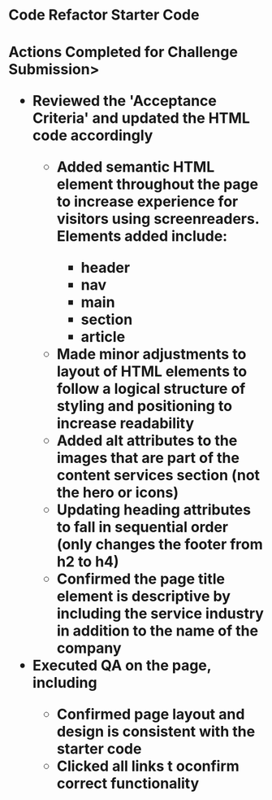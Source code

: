 # Code Refactor Starter Code

<h1>Actions Completed for Challenge Submission>

<ul>
    <li>Reviewed the 'Acceptance Criteria' and updated the HTML code accordingly</li>
        <ul>
            <li>Added semantic HTML element throughout the page to increase experience for visitors using screenreaders. Elements added include:</li>
                <ul>
                    <li>header</li>
                    <li>nav</li>
                    <li>main</li>
                    <li>section</li>
                    <li>article</li>
                </ul>
            <li>Made minor adjustments to layout of HTML elements to follow a logical structure of styling and positioning to increase readability</li>
            <li>Added alt attributes to the images that are part of the content services section (not the hero or icons)</li>
            <li>Updating heading attributes to fall in sequential order (only changes the footer from h2 to h4)</li>
            <li>Confirmed the page title element is descriptive by including the service industry in addition to the name of the company</li>
        </ul>
    <li>Executed QA on the page, including</li>
        <ul>
            <li>Confirmed page layout and design is consistent with the starter code</li>
            <li>Clicked all links t oconfirm correct functionality</li>
        </ul>
</ul>
